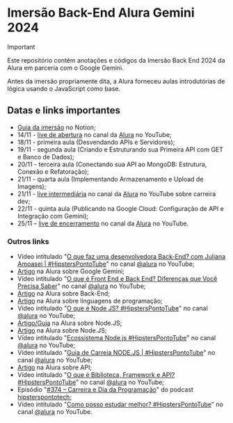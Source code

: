 # Imersão Back-End Alura Gemini 2024

> [!IMPORTANT]
> Este repositório contém anotações e códigos da Imersão Back End 2024 da Alura em parceria com o Google Gemini.

Antes da imersão propriamente dita, a Alura forneceu aulas introdutórias de lógica usando o JavaScript como base.

## Datas e links importantes

- [Guia da imersão](https://grupoalura.notion.site/imersao-dev-back-end-guia-de-mergulho) no Notion;
- 14/11 - [live de abertura](https://www.youtube.com/live/wzNYtHI6JWo?si=bI4FiSqISHVv0JnQ) no canal da [Alura](https://www.youtube.com/@alura) no YouTube;
- 18/11 - primeira aula (Desvendando APIs e Servidores);
- 19/11 - segunda aula (Criando e Estruturando sua Primeira API com GET e Banco de Dados);
- 20/11 - terceira aula (Conectando sua API ao MongoDB: Estrutura, Conexão e Refatoração);
- 21/11 - quarta aula (Implementando Armazenamento e Upload de Imagens);
- 21/11 - [live intermediária](https://www.youtube.com/live/KvG54sFZXhE?si=HH00CjqFAdamGIiU) no canal da [Alura](https://www.youtube.com/@alura) no YouTube sobre carreira dev;
- 22/11 - quinta aula (Publicando na Google Cloud: Configuração de API e Integração com Gemini);
- 25/11 – [live de encerramento](https://www.youtube.com/live/clfwxY3Kfss?si=IduKwTkZZ8nGw59G) no canal da [Alura](https://www.youtube.com/@alura) no YouTube.

### Outros links

- Vídeo intitulado "[O que faz uma desenvolvedora Back-End? com Juliana Amoasei | #HipstersPontoTube](https://youtu.be/fiPfvylj6rk)" no canal [@alura](https://www.youtube.com/@alura) no YouTube;
- [Artigo](https://www.alura.com.br/artigos/google-gemini) na Alura sobre Google Gemini;
- Vídeo intitulado "[O que é Front End e Back End? Diferenças que Você Precisa Saber](https://youtu.be/LDU4BCSxPp4?si=G2RUmXMYaCDVUN6l)" no canal [@alura](https://www.youtube.com/@alura) no YouTube;
- [Artigo](https://www.alura.com.br/artigos/backend) na Alura sobre Back-End;
- [Artigo](https://www.alura.com.br/artigos/linguagem-programacao) na Alura sobre linguagens de programação;
- Vídeo intitulado "[O que é Node JS? #HipstersPontoTube](https://youtu.be/GKR6uSvEj8w?si=4qHHLI0PKhsbjxI4)" no canal [@alura](https://www.youtube.com/@alura) no YouTube;
- [Artigo/Guia](https://www.alura.com.br/artigos/html) na Alura sobre Node.JS;
- [Artigo](https://www.alura.com.br/artigos/node-js-definicao-caracteristicas-vantagens-usos) na Alura sobre Node.JS;
- Vídeo intitulado "[Ecossistema Node.js #HipstersPontoTube](https://youtu.be/2hrIwQWx9w4?si=0Wlrd7lYG44RRu2_)" no canal [@alura](https://www.youtube.com/@alura) no YouTube;
- Vídeo intitulado "[Guia de Carreia NODE.JS | #HipstersPontoTube](https://youtu.be/aKtpRRe-AEU?si=IRB1Oeai2Zxnz1H5)" no canal [@alura](https://www.youtube.com/@alura) no YouTube;
- [Artigo](https://www.alura.com.br/artigos/api) na Alura sobre API;
- Vídeo intitulado "[O que é Biblioteca, Framework e API? #HipstersPontoTube](https://youtu.be/F0H4HPXdZog?si=9cWq-IZexe50epdC)" no canal [@alura](https://www.youtube.com/@alura) no YouTube;
- Episódio "[#374 – Carreira e Dia da Programação](https://www.hipsters.tech/carreira-e-dia-da-programacao-hipsters-ponto-tech-374/)" do podcast [hipsterspontotech](https://www.hipsters.tech/);
- Vídeo intitulado "[Como posso estudar melhor? #HipstersPontoTube](https://youtu.be/Is6c9KSGCbk?si=F9YGwKbUefzU3AUb)" no canal [@alura](https://www.youtube.com/@alura) no YouTube.
